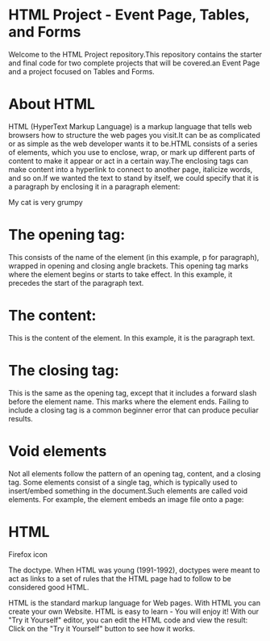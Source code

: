 # HTML Project - Event Page, Tables, and Forms
Welcome to the HTML Project repository.This repository contains the starter and final code for two complete projects that will be covered.an Event Page and a project focused on Tables and Forms.

# About HTML
HTML (HyperText Markup Language) is a markup language that tells web browsers how to structure the web pages you visit.It can be as complicated or as simple as the web developer wants it to be.HTML consists of a series of elements, which you use to enclose, wrap, or mark up different parts of content to make it appear or act in a certain way.The enclosing tags can make content into a hyperlink to connect to another page, italicize words, and so on.If we wanted the text to stand by itself, we could specify that it is a paragraph by enclosing it in a paragraph element:

My cat is very grumpy

# The opening tag:
This consists of the name of the element (in this example, p for paragraph), wrapped in opening and closing angle brackets. This opening tag marks where the element begins or starts to take effect. In this example, it precedes the start of the paragraph text.

# The content:
This is the content of the element. In this example, it is the paragraph text.

# The closing tag:
This is the same as the opening tag, except that it includes a forward slash before the element name. This marks where the element ends. Failing to include a closing tag is a common beginner error that can produce peculiar results.

# Void elements
Not all elements follow the pattern of an opening tag, content, and a closing tag. Some elements consist of a single tag, which is typically used to insert/embed something in the document.Such elements are called void elements. For example, the  element embeds an image file onto a page:

# HTML
Firefox icon

The doctype. When HTML was young (1991-1992), doctypes were meant to act as links to a set of rules that the HTML page had to follow to be considered good HTML.

HTML is the standard markup language for Web pages. With HTML you can create your own Website. HTML is easy to learn - You will enjoy it! With our "Try it Yourself" editor, you can edit the HTML code and view the result: Click on the "Try it Yourself" button to see how it works.
